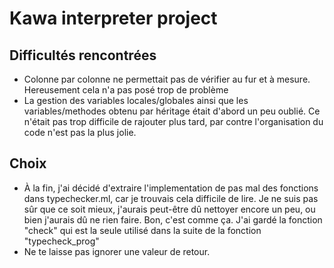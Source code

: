 # Kawa interpreter project

## Difficultés rencontrées
- Colonne par colonne ne permettait pas de vérifier au fur et à mesure. Hereusement cela n'a pas posé trop de problème
- La gestion des variables locales/globales ainsi que les variables/methodes obtenu par héritage était d'abord un peu oublié. Ce n'était pas trop difficile de rajouter plus tard, par contre l'organisation du code n'est pas la plus jolie.

## Choix
- À la fin, j'ai décidé d'extraire l'implementation de pas mal des fonctions 
dans typechecker.ml, car je trouvais cela difficile de lire. Je ne suis pas sûr que ce soit mieux, j'aurais peut-être dû nettoyer encore un peu, ou bien j'aurais dû ne rien faire. Bon, c'est comme ça.
J'ai gardé la fonction "check" qui est la seule utilisé dans la suite de la 
fonction "typecheck_prog"
- Ne te laisse pas ignorer une valeur de retour.